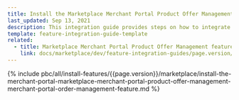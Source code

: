 ```yaml
---
title: Install the Marketplace Merchant Portal Product Offer Management + Merchant Portal Order Management - Merchant Portal feature
last_updated: Sep 13, 2021
description: This integration guide provides steps on how to integrate the Marketplace Merchant Portal Product Offer Management + Merchant Portal Order Management feature into a Spryker project.
template: feature-integration-guide-template
related:
  - title: Marketplace Merchant Portal Product Offer Management feature walkthrough
    link: docs/marketplace/dev/feature-integration-guides/page.version/merchant-portal-marketplace-merchant-portal-product-offer-management-merchant-portal-order-management-feature-integration.html
---
```


{% include pbc/all/install-features/{{page.version}}/marketplace/install-the-merchant-portal-marketplace-merchant-portal-product-offer-management-merchant-portal-order-management-feature.md %} <!-- To edit, see /_includes/pbc/all/install-features/202212.0/marketplace/install-the-merchant-portal-marketplace-merchant-portal-product-offer-management-merchant-portal-order-management-feature.md -->

